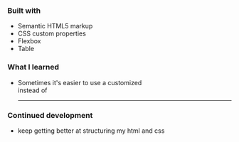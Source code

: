 ### Built with

- Semantic HTML5 markup
- CSS custom properties
- Flexbox
- Table

### What I learned
- Sometimes it's easier to use a customized <div> instead of <hr>

### Continued development

- keep getting better at structuring my html and css

